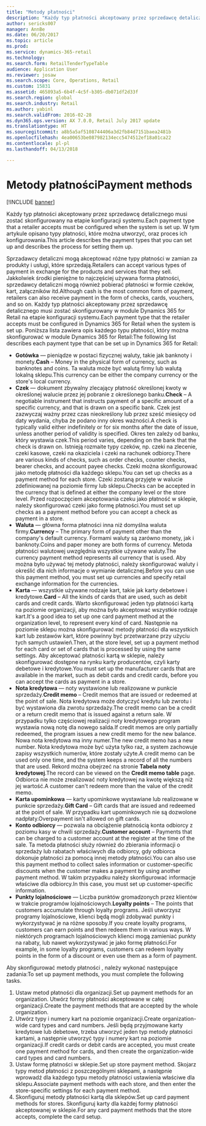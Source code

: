 ```yaml
---
title: "Metody płatności"
description: "Każdy typ płatności akceptowany przez sprzedawcę detalicznego musi zostać skonfigurowany na etapie konfiguracji systemu. W tym artykule opisano typy płatności, które można utworzyć, oraz proces ich konfigurowania."
author: sericks007
manager: AnnBe
ms.date: 06/20/2017
ms.topic: article
ms.prod: 
ms.service: dynamics-365-retail
ms.technology: 
ms.search.form: RetailTenderTypeTable
audience: Application User
ms.reviewer: josaw
ms.search.scope: Core, Operations, Retail
ms.custom: 15831
ms.assetid: 465893a5-6b4f-4c5f-b305-db071df2d33f
ms.search.region: global
ms.search.industry: Retail
ms.author: yabinl
ms.search.validFrom: 2016-02-28
ms.dyn365.ops.version: AX 7.0.0, Retail July 2017 update
ms.translationtype: HT
ms.sourcegitcommit: a8b5a5af5108744406a3d2fb84d7151baea2481b
ms.openlocfilehash: 4ea00653be087982134ecc5474512ef18a01ca22
ms.contentlocale: pl-pl
ms.lasthandoff: 04/13/2018

---
```


# <a name="payment-methods"></a><span data-ttu-id="403a7-104">Metody płatności</span><span class="sxs-lookup"><span data-stu-id="403a7-104">Payment methods</span></span>

[!INCLUDE [banner](includes/banner.md)]

<span data-ttu-id="403a7-105">Każdy typ płatności akceptowany przez sprzedawcę detalicznego musi zostać skonfigurowany na etapie konfiguracji systemu.</span><span class="sxs-lookup"><span data-stu-id="403a7-105">Each payment type that a retailer accepts must be configured when the system is set up.</span></span> <span data-ttu-id="403a7-106">W tym artykule opisano typy płatności, które można utworzyć, oraz proces ich konfigurowania.</span><span class="sxs-lookup"><span data-stu-id="403a7-106">This article describes the payment types that you can set up and describes the process for setting them up.</span></span>

<span data-ttu-id="403a7-107">Sprzadawcy detaliczni mogą akceptować różne typy płatności w zamian za produkty i usługi, które sprzedają.</span><span class="sxs-lookup"><span data-stu-id="403a7-107">Retailers can accept various types of payment in exchange for the products and services that they sell.</span></span> <span data-ttu-id="403a7-108">Jakkolwiek środki pieniężne to najczęściej używana forma płatności, sprzedawcy detaliczni mogą również pobierać płatności w formie czeków, kart, załączników itd.</span><span class="sxs-lookup"><span data-stu-id="403a7-108">Although cash is the most common form of payment, retailers can also receive payment in the form of checks, cards, vouchers, and so on.</span></span> <span data-ttu-id="403a7-109">Każdy typ płatności akceptowany przez sprzedawcę detalicznego musi zostać skonfigurowany w module Dynamics 365 for Retail na etapie konfiguracji systemu.</span><span class="sxs-lookup"><span data-stu-id="403a7-109">Each payment type that the retailer accepts must be configured in Dynamics 365 for Retail when the system is set up.</span></span> <span data-ttu-id="403a7-110">Poniższa lista zawiera opis każdego typu płatności, który można skonfigurować w module Dynamics 365 for Retail:</span><span class="sxs-lookup"><span data-stu-id="403a7-110">The following list describes each payment type that can be set up in Dynamics 365 for Retail:</span></span>

-   <span data-ttu-id="403a7-111">**Gotówka** — pieniądze w postaci fizycznej waluty, takie jak banknoty i monety.</span><span class="sxs-lookup"><span data-stu-id="403a7-111">**Cash** – Money in the physical form of currency, such as banknotes and coins.</span></span> <span data-ttu-id="403a7-112">Ta waluta może być walutą firmy lub walutą lokalną sklepu.</span><span class="sxs-lookup"><span data-stu-id="403a7-112">This currency can be either the company currency or the store's local currency.</span></span>
-   <span data-ttu-id="403a7-113">**Czek** — dokument zbywalny zlecający płatność określonej kwoty w określonej walucie przez jej pobranie z określonego banku.</span><span class="sxs-lookup"><span data-stu-id="403a7-113">**Check** – A negotiable instrument that instructs payment of a specific amount of a specific currency, and that is drawn on a specific bank.</span></span> <span data-ttu-id="403a7-114">Czek jest zazwyczaj ważny przez czas nieokreślony lub przez sześć miesięcy od daty wydania, chyba że podano inny okres ważności.</span><span class="sxs-lookup"><span data-stu-id="403a7-114">A check is typically valid either indefinitely or for six months after the date of issue, unless another period of validity is specified.</span></span> <span data-ttu-id="403a7-115">Okres ten zależy od banku, który wystawia czek.</span><span class="sxs-lookup"><span data-stu-id="403a7-115">This period varies, depending on the bank that the check is drawn on.</span></span> <span data-ttu-id="403a7-116">Istnieją rozmaite typy czeków, np. czeki na zlecenie, czeki kasowe, czeki na okaziciela i czeki na rachunek odbiorcy.</span><span class="sxs-lookup"><span data-stu-id="403a7-116">There are various kinds of checks, such as order checks, counter checks, bearer checks, and account payee checks.</span></span> <span data-ttu-id="403a7-117">Czeki można skonfigurować jako metodę płatności dla każdego sklepu.</span><span class="sxs-lookup"><span data-stu-id="403a7-117">You can set up checks as a payment method for each store.</span></span> <span data-ttu-id="403a7-118">Czeki zostaną przyjęte w walucie zdefiniowanej na poziomie firmy lub sklepu.</span><span class="sxs-lookup"><span data-stu-id="403a7-118">Checks can be accepted in the currency that is defined at either the company level or the store level.</span></span> <span data-ttu-id="403a7-119">Przed rozpoczęciem akceptowania czeku jako płatność w sklepie, należy skonfigurować czeki jako formę płatności.</span><span class="sxs-lookup"><span data-stu-id="403a7-119">You must set up checks as a payment method before you can accept a check as payment in a store.</span></span>
-   <span data-ttu-id="403a7-120">**Waluta** — główna forma płatności inna niż domyślna waluta firmy.</span><span class="sxs-lookup"><span data-stu-id="403a7-120">**Currency** – The primary form of payment other than the company's default currency.</span></span> <span data-ttu-id="403a7-121">Formami waluty są zarówno monety, jak i banknoty.</span><span class="sxs-lookup"><span data-stu-id="403a7-121">Coins and paper money are both forms of currency.</span></span> <span data-ttu-id="403a7-122">Metoda płatności walutowej uwzględnia wszystkie używane waluty.</span><span class="sxs-lookup"><span data-stu-id="403a7-122">The currency payment method represents all currency that is used.</span></span> <span data-ttu-id="403a7-123">Aby można było używać tej metody płatności, należy skonfigurować waluty i określić dla nich informacje o wymianie detalicznej.</span><span class="sxs-lookup"><span data-stu-id="403a7-123">Before you can use this payment method, you must set up currencies and specify retail exchange information for the currencies.</span></span>
-   <span data-ttu-id="403a7-124">**Karta** — wszystkie używane rodzaje kart, takie jak karty debetowe i kredytowe.</span><span class="sxs-lookup"><span data-stu-id="403a7-124">**Card** – All the kinds of cards that are used, such as debit cards and credit cards.</span></span> <span data-ttu-id="403a7-125">Warto skonfigurować jeden typ płatności kartą na poziomie organizacji, aby można było akceptować wszystkie rodzaje kart.</span><span class="sxs-lookup"><span data-stu-id="403a7-125">It's a good idea to set up one card payment method at the organization level, to represent every kind of card.</span></span> <span data-ttu-id="403a7-126">Następnie na poziomie sklepu można skonfigurować metody płatności dla wszystkich kart lub zestawów kart, które powinny być przetwarzane przy użyciu tych samych ustawień.</span><span class="sxs-lookup"><span data-stu-id="403a7-126">Then, at the store level, set up a payment method for each card or set of cards that is processed by using the same settings.</span></span> <span data-ttu-id="403a7-127">Aby akceptować płatności kartą w sklepie, należy skonfigurować dostępne na rynku karty producentów, czyli karty debetowe i kredytowe.</span><span class="sxs-lookup"><span data-stu-id="403a7-127">You must set up the manufacturer cards that are available in the market, such as debit cards and credit cards, before you can accept the cards as payment in a store.</span></span>
-   <span data-ttu-id="403a7-128">**Nota kredytowa** — noty wystawione lub realizowane w punkcie sprzedaży.</span><span class="sxs-lookup"><span data-stu-id="403a7-128">**Credit memo** – Credit memos that are issued or redeemed at the point of sale.</span></span> <span data-ttu-id="403a7-129">Nota kredytowa może dotyczyć kredytu lub zwrotu i być wystawiona dla zwrotu sprzedaży.</span><span class="sxs-lookup"><span data-stu-id="403a7-129">The credit memo can be a credit or a return credit memo that is issued against a return sale.</span></span> <span data-ttu-id="403a7-130">W przypadku tylko częściowej realizacji noty kredytowego program wystawia nową notę dla nowego salda.</span><span class="sxs-lookup"><span data-stu-id="403a7-130">If credit memos are only partially redeemed, the program issues a new credit memo for the new balance.</span></span> <span data-ttu-id="403a7-131">Nowa nota kredytowa ma inny numer.</span><span class="sxs-lookup"><span data-stu-id="403a7-131">The new credit memo has a new number.</span></span> <span data-ttu-id="403a7-132">Nota kredytowa może być użyta tylko raz, a system zachowuje zapisy wszystkich numerów, które zostały użyte.</span><span class="sxs-lookup"><span data-stu-id="403a7-132">A credit memo can be used only one time, and the system keeps a record of all the numbers that are used.</span></span> <span data-ttu-id="403a7-133">Rekord można obejrzeć na stronie **Tabela noty kredytowej**.</span><span class="sxs-lookup"><span data-stu-id="403a7-133">The record can be viewed on the **Credit memo table** page.</span></span> <span data-ttu-id="403a7-134">Odbiorca nie może zrealizować noty kredytowej na kwotę większą niż jej wartość.</span><span class="sxs-lookup"><span data-stu-id="403a7-134">A customer can't redeem more than the value of the credit memo.</span></span>
-   <span data-ttu-id="403a7-135">**Karta upominkowa** — karty upominkowe wystawiane lub realizowane w punkcie sprzedaży.</span><span class="sxs-lookup"><span data-stu-id="403a7-135">**Gift Card** – Gift cards that are issued and redeemed at the point of sale.</span></span> <span data-ttu-id="403a7-136">W przypadku kart upominkowych nie są dozwolone nadpłaty.</span><span class="sxs-lookup"><span data-stu-id="403a7-136">Overpayment isn't allowed on gift cards.</span></span>
-   <span data-ttu-id="403a7-137">**Konto odbiorcy** — pozwala na obciążenie płatnością konta odbiorcy z poziomu kasy w chwili sprzedaży.</span><span class="sxs-lookup"><span data-stu-id="403a7-137">**Customer account** – Payments that can be charged to a customer account at the register at the time of the sale.</span></span> <span data-ttu-id="403a7-138">Ta metoda płatności służy również do zbierania informacji o sprzedaży lub rabatach właściwych dla odbiorcy, gdy odbiorca dokonuje płatności za pomocą innej metody płatności.</span><span class="sxs-lookup"><span data-stu-id="403a7-138">You can also use this payment method to collect sales information or customer-specific discounts when the customer makes a payment by using another payment method.</span></span> <span data-ttu-id="403a7-139">W takim przypadku należy skonfigurować informacje właściwe dla odbiorcy.</span><span class="sxs-lookup"><span data-stu-id="403a7-139">In this case, you must set up customer-specific information.</span></span>
-   <span data-ttu-id="403a7-140">**Punkty lojalnościowe** — Liczba punktów gromadzonych przez klientów w trakcie programów lojalnościowych.</span><span class="sxs-lookup"><span data-stu-id="403a7-140">**Loyalty points** – The points that customers accumulate through loyalty programs.</span></span> <span data-ttu-id="403a7-141">Jeśli utworzysz programy lojalnościowe, klienci będą mogli zdobywać punkty i wykorzystywać je na różne sposoby.</span><span class="sxs-lookup"><span data-stu-id="403a7-141">If you create loyalty programs, customers can earn points and then redeem them in various ways.</span></span> <span data-ttu-id="403a7-142">W niektórych programach lojalnościowych klienci mogą zamieniać punkty na rabaty, lub nawet wykorzystywać je jako formę płatności.</span><span class="sxs-lookup"><span data-stu-id="403a7-142">For example, in some loyalty programs, customers can redeem loyalty points in the form of a discount or even use them as a form of payment.</span></span>

<span data-ttu-id="403a7-143">Aby skonfigurować metody płatności , należy wykonać następujące zadania:</span><span class="sxs-lookup"><span data-stu-id="403a7-143">To set up payment methods, you must complete the following tasks.</span></span>

1.  <span data-ttu-id="403a7-144">Ustaw metod płatności dla organizacji.</span><span class="sxs-lookup"><span data-stu-id="403a7-144">Set up payment methods for an organization.</span></span> <span data-ttu-id="403a7-145">Utwórz formy płatności akceptowane w całej organizacji.</span><span class="sxs-lookup"><span data-stu-id="403a7-145">Create the payment methods that are accepted by the whole organization.</span></span>
2.  <span data-ttu-id="403a7-146">Utwórz typy i numery kart na poziomie organizacji.</span><span class="sxs-lookup"><span data-stu-id="403a7-146">Create organization-wide card types and card numbers.</span></span> <span data-ttu-id="403a7-147">Jeśli będą przyjmowane karty kredytowe lub debetowe, trzeba utworzyć jeden typ metody płatności kartami, a następnie utworzyć typy i numery kart na poziomie organizacji.</span><span class="sxs-lookup"><span data-stu-id="403a7-147">If credit cards or debit cards are accepted, you must create one payment method for cards, and then create the organization-wide card types and card numbers.</span></span>
3.  <span data-ttu-id="403a7-148">Ustaw formę płatności w sklepie.</span><span class="sxs-lookup"><span data-stu-id="403a7-148">Set up store payment method.</span></span> <span data-ttu-id="403a7-149">Skojarz typy metod płatności z poszczególnymi sklepami, a następnie wprowadź dla każdego typu metody płatności ustawienia właściwe dla sklepu.</span><span class="sxs-lookup"><span data-stu-id="403a7-149">Associate payment methods with each store, and then enter the store-specific settings for each payment method.</span></span>
4.  <span data-ttu-id="403a7-150">Skonfiguruj metody płatności kartą dla sklepów.</span><span class="sxs-lookup"><span data-stu-id="403a7-150">Set up card payment methods for stores.</span></span> <span data-ttu-id="403a7-151">Skonfiguruj karty dla każdej formy płatności akceptowanej w sklepie.</span><span class="sxs-lookup"><span data-stu-id="403a7-151">For any card payment methods that the store accepts, complete the card setup.</span></span>





